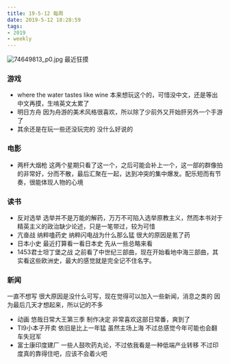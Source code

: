 ```yaml
---
title: 19-5-12 每周
date: 2019-5-12 18:28:59
tags: 
- 2019
- weekly
---
```


![74649813_p0.jpg](https://i.loli.net/2019/05/12/5cd76dae48806.jpg)
最近狂摸
<!-- more -->
### 游戏
- where the water tastes like wine 本来想玩这个的，可惜没中文，还是等出中文再摸，生啃英文太累了
- 明日方舟 因为舟游的美术风格很喜欢，所以除了少前外又开始肝另外一个手游了
- 其余还是在玩一些还没玩完的 没什么好说的

### 电影
- 两杆大烟枪 这两个星期只看了这一个，之后可能会补上一个，这一部的群像拍的非常好，分而不散，最后汇聚在一起，达到冲突的集中爆发。配乐短而有节奏，很能体现人物的心境

### 读书
- 反对选举 选举并不是万能的解药，万万不可陷入选举原教主义，然而本书对于精英主义的政治缺少论述，只是一笔带过，较为可惜
- 亢奋战 纳粹嗑药史 纳粹闪电战为什么那么猛 很大的原因是氪了药
- 日本小史 最近打算看一看日本史 先从一些总略来看
- 1453君士坦丁堡之战 之前看了中世纪三部曲，现在开始看地中海三部曲，其实看这些欧洲史，最大的感觉就是完全记不住名字。

### 新闻
一直不想写 很大原因是没什么可写，现在觉得可以加入一些新闻，消息之类的 因为最后几天才想起来，所以记的不多
- 动画 悠哉日常大王第三季 制作决定 非常喜欢这部日常番，爽到了
- TI9小本子开卖 依旧是比上一年猛 虽然主场上海 不过总感觉今年可能也会翻车失冠军
- 富士康印度建厂 一些人鼓吹药丸论，不过依我看是一种低端产业转移  不过印度真的靠得住吧，应该不会着火吧
